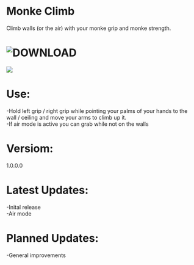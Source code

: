 # Monke Climb
Climb walls (or the air) with your monke grip and monke strength.

# ![DOWNLOAD]()

![](https://github.com/TrueTamashii/MonkeClimb/blob/73c877725e1457682ab2a8eb0173c539f439c605/Animated%20GIF-downsized_large%20(1).gif)

# Use:
-Hold left grip / right grip while pointing your palms of your hands to the wall / ceiling and move your arms to climb up it.
</br>-If air mode is active you can grab while not on the walls

# Versiom:
1.0.0.0

# Latest Updates:
-Inital release
</br>-Air mode

# Planned Updates:
-General improvements
